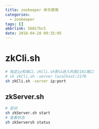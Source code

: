 ```yaml
---
title: zookeeper 命令使用
categories:
  - zookeeper
tags: []
abbrlink: 56017bc5
date: 2018-04-28 09:35:05
---
```


# zkCli.sh
```sh
# 指定ip和端口，zkCli.sh默认进入的是2181端口
# sh zkCli.sh -server localhsot:2170
sh zkCli.sh -server ip:port
```



## zkServer.sh

```sh
# 启动
sh zkServer.sh start
# 查看状态
sh zkServersh status
```

